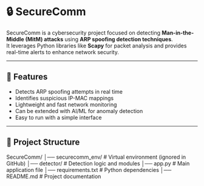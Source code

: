 # 🔒 SecureComm

SecureComm is a cybersecurity project focused on detecting **Man-in-the-Middle (MitM) attacks** using **ARP spoofing detection techniques**.  
It leverages Python libraries like **Scapy** for packet analysis and provides real-time alerts to enhance network security.

---

## 🚀 Features
- Detects ARP spoofing attempts in real time  
- Identifies suspicious IP-MAC mappings  
- Lightweight and fast network monitoring  
- Can be extended with AI/ML for anomaly detection  
- Easy to run with a simple interface  

---

## 📂 Project Structure
SecureComm/
│── securecomm_env/ # Virtual environment (ignored in GitHub)
│── detector/ # Detection logic and modules
│── app.py # Main application file
│── requirements.txt # Python dependencies
│── README.md # Project documentation
